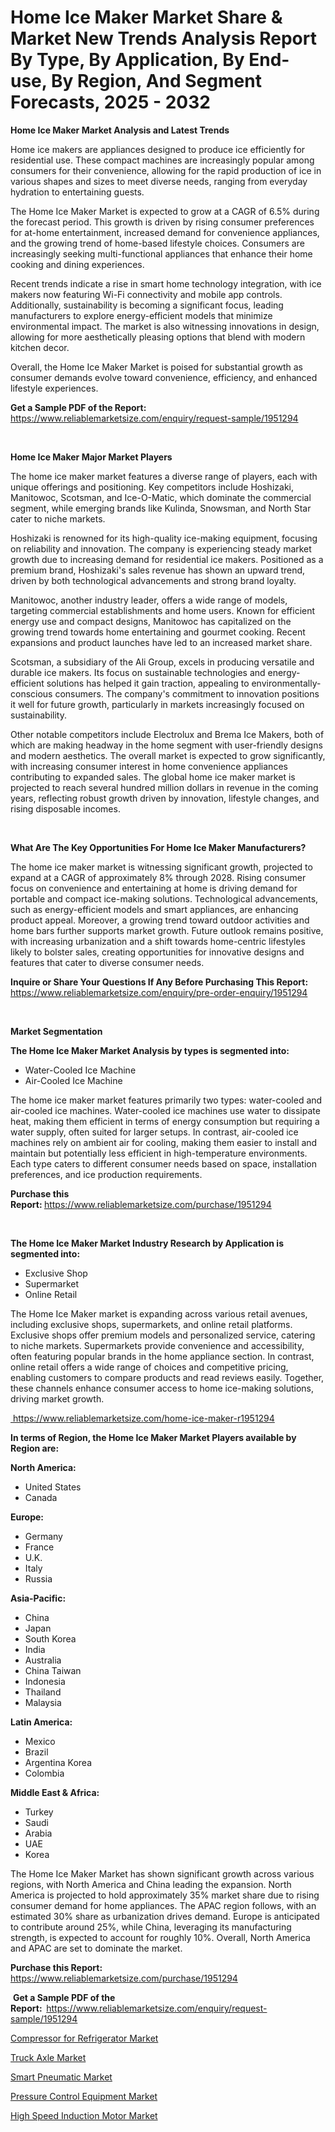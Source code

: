 <p><h1>Home Ice Maker Market Share & Market New Trends Analysis Report By Type, By Application, By End-use, By Region, And Segment Forecasts, 2025 - 2032</h1></p><p><strong>Home Ice Maker Market Analysis and Latest Trends</strong></p>
<p><p>Home ice makers are appliances designed to produce ice efficiently for residential use. These compact machines are increasingly popular among consumers for their convenience, allowing for the rapid production of ice in various shapes and sizes to meet diverse needs, ranging from everyday hydration to entertaining guests.</p><p>The Home Ice Maker Market is expected to grow at a CAGR of 6.5% during the forecast period. This growth is driven by rising consumer preferences for at-home entertainment, increased demand for convenience appliances, and the growing trend of home-based lifestyle choices. Consumers are increasingly seeking multi-functional appliances that enhance their home cooking and dining experiences.</p><p>Recent trends indicate a rise in smart home technology integration, with ice makers now featuring Wi-Fi connectivity and mobile app controls. Additionally, sustainability is becoming a significant focus, leading manufacturers to explore energy-efficient models that minimize environmental impact. The market is also witnessing innovations in design, allowing for more aesthetically pleasing options that blend with modern kitchen decor.</p><p>Overall, the Home Ice Maker Market is poised for substantial growth as consumer demands evolve toward convenience, efficiency, and enhanced lifestyle experiences.</p></p>
<p><strong>Get a Sample PDF of the Report:&nbsp;</strong> <a href="https://www.reliablemarketsize.com/enquiry/request-sample/1951294?utm_campaign=1991&utm_medium=2&utm_source=Github&utm_content=ia&utm_term=08042025&utm_id=home-ice-maker">https://www.reliablemarketsize.com/enquiry/request-sample/1951294</a></p>
<p>&nbsp;</p>
<p><strong>Home Ice Maker Major Market Players</strong></p>
<p><p>The home ice maker market features a diverse range of players, each with unique offerings and positioning. Key competitors include Hoshizaki, Manitowoc, Scotsman, and Ice-O-Matic, which dominate the commercial segment, while emerging brands like Kulinda, Snowsman, and North Star cater to niche markets.</p><p>Hoshizaki is renowned for its high-quality ice-making equipment, focusing on reliability and innovation. The company is experiencing steady market growth due to increasing demand for residential ice makers. Positioned as a premium brand, Hoshizaki's sales revenue has shown an upward trend, driven by both technological advancements and strong brand loyalty.</p><p>Manitowoc, another industry leader, offers a wide range of models, targeting commercial establishments and home users. Known for efficient energy use and compact designs, Manitowoc has capitalized on the growing trend towards home entertaining and gourmet cooking. Recent expansions and product launches have led to an increased market share.</p><p>Scotsman, a subsidiary of the Ali Group, excels in producing versatile and durable ice makers. Its focus on sustainable technologies and energy-efficient solutions has helped it gain traction, appealing to environmentally-conscious consumers. The company's commitment to innovation positions it well for future growth, particularly in markets increasingly focused on sustainability.</p><p>Other notable competitors include Electrolux and Brema Ice Makers, both of which are making headway in the home segment with user-friendly designs and modern aesthetics. The overall market is expected to grow significantly, with increasing consumer interest in home convenience appliances contributing to expanded sales. The global home ice maker market is projected to reach several hundred million dollars in revenue in the coming years, reflecting robust growth driven by innovation, lifestyle changes, and rising disposable incomes.</p></p>
<p>&nbsp;</p>
<p><strong>What Are The Key Opportunities For Home Ice Maker Manufacturers?</strong></p>
<p><p>The home ice maker market is witnessing significant growth, projected to expand at a CAGR of approximately 8% through 2028. Rising consumer focus on convenience and entertaining at home is driving demand for portable and compact ice-making solutions. Technological advancements, such as energy-efficient models and smart appliances, are enhancing product appeal. Moreover, a growing trend toward outdoor activities and home bars further supports market growth. Future outlook remains positive, with increasing urbanization and a shift towards home-centric lifestyles likely to bolster sales, creating opportunities for innovative designs and features that cater to diverse consumer needs.</p></p>
<p><strong>Inquire or Share Your Questions If Any Before Purchasing This Report:</strong> <a href="https://www.reliablemarketsize.com/enquiry/pre-order-enquiry/1951294?utm_campaign=1991&utm_medium=2&utm_source=Github&utm_content=ia&utm_term=08042025&utm_id=home-ice-maker">https://www.reliablemarketsize.com/enquiry/pre-order-enquiry/1951294</a></p>
<p>&nbsp;</p>
<p><strong>Market Segmentation</strong></p>
<p><strong>The Home Ice Maker Market Analysis by types is segmented into:</strong></p>
<p><ul><li>Water-Cooled Ice Machine</li><li>Air-Cooled Ice Machine</li></ul></p>
<p><p>The home ice maker market features primarily two types: water-cooled and air-cooled ice machines. Water-cooled ice machines use water to dissipate heat, making them efficient in terms of energy consumption but requiring a water supply, often suited for larger setups. In contrast, air-cooled ice machines rely on ambient air for cooling, making them easier to install and maintain but potentially less efficient in high-temperature environments. Each type caters to different consumer needs based on space, installation preferences, and ice production requirements.</p></p>
<p><strong>Purchase this Report:&nbsp;</strong><a href="https://www.reliablemarketsize.com/purchase/1951294?utm_campaign=1991&utm_medium=2&utm_source=Github&utm_content=ia&utm_term=08042025&utm_id=home-ice-maker">https://www.reliablemarketsize.com/purchase/1951294</a></p>
<p>&nbsp;</p>
<p><strong>The Home Ice Maker Market Industry Research by Application is segmented into:</strong></p>
<p><ul><li>Exclusive Shop</li><li>Supermarket</li><li>Online Retail</li></ul></p>
<p><p>The Home Ice Maker market is expanding across various retail avenues, including exclusive shops, supermarkets, and online retail platforms. Exclusive shops offer premium models and personalized service, catering to niche markets. Supermarkets provide convenience and accessibility, often featuring popular brands in the home appliance section. In contrast, online retail offers a wide range of choices and competitive pricing, enabling customers to compare products and read reviews easily. Together, these channels enhance consumer access to home ice-making solutions, driving market growth.</p></p>
<p><a href="https://www.reliablemarketsize.com/home-ice-maker-r1951294?utm_campaign=1991&utm_medium=2&utm_source=Github&utm_content=ia&utm_term=08042025&utm_id=home-ice-maker">&nbsp;https://www.reliablemarketsize.com/home-ice-maker-r1951294</a></p>
<p><strong>In terms of Region, the Home Ice Maker Market Players available by Region are:</strong></p>
<p>
    <p> <strong> North America: </strong>
        <ul>
            <li>United States</li>
            <li>Canada</li>
        </ul>
        </p> 
    <p> <strong> Europe: </strong>
        <ul>
            <li>Germany</li>
            <li>France</li>
            <li>U.K.</li>
            <li>Italy</li>
            <li>Russia</li>
        </ul>
        </p> 
    <p> <strong> Asia-Pacific: </strong>
        <ul>
            <li>China</li>
            <li>Japan</li>
            <li>South Korea</li>
            <li>India</li>
            <li>Australia</li>
            <li>China Taiwan</li>
            <li>Indonesia</li>
            <li>Thailand</li>
            <li>Malaysia</li>
        </ul>
        </p> 
    <p> <strong> Latin America: </strong>
        <ul>
            <li>Mexico</li>
            <li>Brazil</li>
            <li>Argentina Korea</li>
            <li>Colombia</li>
        </ul>
        </p> 
    <p> <strong> Middle East & Africa: </strong>
        <ul>
            <li>Turkey</li>
            <li>Saudi</li>
            <li>Arabia</li>
            <li>UAE</li>
            <li>Korea</li>
        </ul>
    </p>
    </p>
<p><p>The Home Ice Maker Market has shown significant growth across various regions, with North America and China leading the expansion. North America is projected to hold approximately 35% market share due to rising consumer demand for home appliances. The APAC region follows, with an estimated 30% share as urbanization drives demand. Europe is anticipated to contribute around 25%, while China, leveraging its manufacturing strength, is expected to account for roughly 10%. Overall, North America and APAC are set to dominate the market.</p></p>
<p><strong>Purchase this Report: </strong><a href="https://www.reliablemarketsize.com/purchase/1951294?utm_campaign=1991&utm_medium=2&utm_source=Github&utm_content=ia&utm_term=08042025&utm_id=home-ice-maker">https://www.reliablemarketsize.com/purchase/1951294</a></p>
<p>&nbsp;<strong>Get a Sample PDF of the Report:&nbsp;&nbsp;</strong><a href="https://www.reliablemarketsize.com/enquiry/request-sample/1951294?utm_campaign=1991&utm_medium=2&utm_source=Github&utm_content=ia&utm_term=08042025&utm_id=home-ice-maker">https://www.reliablemarketsize.com/enquiry/request-sample/1951294</a></p>
<p><strong></strong></p>
<p><p><a href="https://github.com/gfellcincot4/Market-Research-Report-List-1/blob/main/compressor-for-refrigerator-market.md?utm_campaign=1991&utm_medium=2&utm_source=Github&utm_content=ia&utm_term=08042025&utm_id=home-ice-maker">Compressor for Refrigerator Market</a></p><p><a href="https://github.com/fallalenoswG/Market-Research-Report-List-1/blob/main/truck-axle-market.md?utm_campaign=1991&utm_medium=2&utm_source=Github&utm_content=ia&utm_term=08042025&utm_id=home-ice-maker">Truck Axle Market</a></p><p><a href="https://github.com/countpapajwp/Market-Research-Report-List-1/blob/main/smart-pneumatic-market.md?utm_campaign=1991&utm_medium=2&utm_source=Github&utm_content=ia&utm_term=08042025&utm_id=home-ice-maker">Smart Pneumatic Market</a></p><p><a href="https://github.com/wraggfomath/Market-Research-Report-List-1/blob/main/pressure-control-equipment-market.md?utm_campaign=1991&utm_medium=2&utm_source=Github&utm_content=ia&utm_term=08042025&utm_id=home-ice-maker">Pressure Control Equipment Market</a></p><p><a href="https://github.com/alawnhvicay/Market-Research-Report-List-1/blob/main/high-speed-induction-motor-market.md?utm_campaign=1991&utm_medium=2&utm_source=Github&utm_content=ia&utm_term=08042025&utm_id=home-ice-maker">High Speed Induction Motor Market</a></p></p>